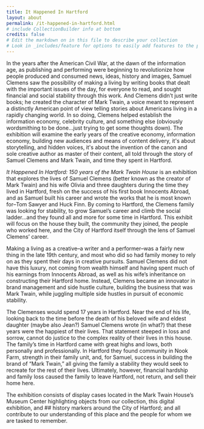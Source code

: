 ```yaml
---
title: It Happened In Hartford
layout: about
permalink: /it-happened-in-hartford.html
# include CollectionBuilder info at bottom
credits: false
# Edit the markdown on in this file to describe your collection
# Look in _includes/feature for options to easily add features to the page
---
```


In the years after the American Civil War, at the dawn of the information age, as publishing and performing were beginning to revolutionize how people produced and consumed news, ideas, history and images, Samuel Clemens saw the possibility of making a living by writing books that dealt with the important issues of the day, for everyone to read, and sought financial and social stability through this work. And Clemens didn’t just write books; he created the character of Mark Twain, a voice meant to represent a distinctly American point of view telling stories about Americans living in a rapidly changing world. In so doing, Clemens helped establish the information economy, celebrity culture, and something else (obviously wordsmithing to be done…just trying to get some thoughts down). 
The exhibition will examine the early years of the creative economy, information economy, building new audiences and means of content delivery, it's about storytelling, and hidden voices, it's about the invention of the canon and sole creative author as master of their content, all told through the story of Samuel Clemens and Mark Twain, and time they spent in Hartford.

*It Happened In Hartford: 150 years of the Mark Twain House* is an exhibition that explores the lives of Samuel Clemens (better known as the creator of Mark Twain) and his wife Olivia and three daughters during the time they lived in Hartford, fresh on the success of his first book Innocents Abroad, and as Samuel built his career and wrote the works that he is most known for–Tom Sawyer and Huck Finn. By coming to Hartford, the Clemens family was looking for stability, to grow Samuel’s career and climb the social ladder…and they found all and more for some time in Hartford. This exhibit will  focus on the house they built, the community they joined, the people who worked here, and the City of Hartford itself through the lens of Samuel Clemens’ career. 

Making a living as a creative–a writer and a performer–was a fairly new thing in the late 19th century, and most who did so had family money to rely on as they spent their days in creative pursuits. Samuel Clemens did not have this luxury, not coming from wealth himself and having spent much of his earnings from Innocents Abroad, as well as his wife’s inheritance on constructing their Hartford home. Instead, Clemens became an innovator in brand management and side hustle culture, building the business that was Mark Twain, while juggling multiple side hustles in pursuit of economic stability. 

The Clemenses would spend 17 years in Hartford. Near the end of his life, looking back to the time before the death of his beloved wife and eldest daughter (maybe also Jean?) Samuel Clemens wrote (in what?) that these years were the happiest of their lives. That  statement   steeped in loss and sorrow, cannot do justice to the complex reality of their lives in this house. The family’s time in Hartford  came with  great highs and lows, both personally and professionally. In Hartford they found community in Nook Farm, strength in their family unit, and, for Samuel, success in building the brand of “Mark Twain,” all giving the family a stability they would seek to recreate for the rest of their lives. Ultimately, however, financial hardship and family loss caused the family to leave Hartford, not return, and sell their home here. 

The exhibition consists of display cases located in the Mark Twain House’s Museum Center highlighting objects from our collection, this digital exhibition, and ## history markers around the City of Hartford; and all contribute to our understanding of this place and the people for whom we are tasked to remember. 

